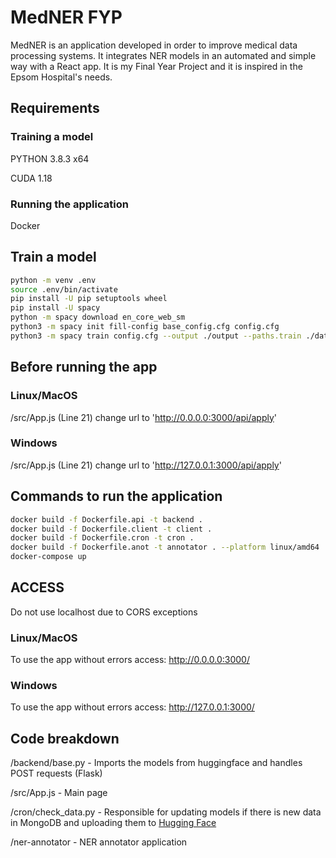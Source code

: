 # MedNER FYP

MedNER is an application developed in order to improve medical data processing systems. It integrates NER models in an automated and simple way with a React app.
It is my Final Year Project and it is inspired in the Epsom Hospital's needs.

## Requirements

### Training a model

PYTHON 3.8.3 x64

CUDA 1.18

### Running the application

Docker

## Train a model

```bash
python -m venv .env
source .env/bin/activate
pip install -U pip setuptools wheel
pip install -U spacy
python -m spacy download en_core_web_sm
python3 -m spacy init fill-config base_config.cfg config.cfg
python3 -m spacy train config.cfg --output ./output --paths.train ./data/training_data.spacy --paths.dev ./data/training_data.spacy --gpu-id 0

```

## Before running the app

### Linux/MacOS

/src/App.js (Line 21) change url to 'http://0.0.0.0:3000/api/apply'

### Windows

/src/App.js (Line 21) change url to 'http://127.0.0.1:3000/api/apply'

## Commands to run the application

```bash
docker build -f Dockerfile.api -t backend . 
docker build -f Dockerfile.client -t client .
docker build -f Dockerfile.cron -t cron .
docker build -f Dockerfile.anot -t annotator . --platform linux/amd64
docker-compose up 
```

## ACCESS

Do not use localhost due to CORS exceptions

### Linux/MacOS

To use the app without errors access: http://0.0.0.0:3000/

### Windows

To use the app without errors access: http://127.0.0.1:3000/

## Code breakdown

/backend/base.py - Imports the models from huggingface and handles POST requests (Flask)

/src/App.js - Main page

/cron/check_data.py - Responsible for updating models if there is new data in MongoDB and uploading them to [Hugging Face](https://huggingface.co/pavlopt)

/ner-annotator - NER annotator application

